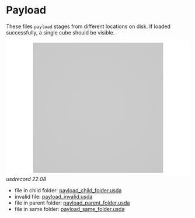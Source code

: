 # Payload

These files `payload` stages from different locations on disk. If loaded successfully, a single cube should be visible.

![screenshot](screenshots/payload_same_folder_usdrecord_22.08.png)
_usdrecord 22.08_

- file in child folder: [payload_child_folder.usda](payload_child_folder.usda)
- invalid file: [payload_invalid.usda](payload_invalid.usda)
- file in parent folder: [payload_parent_folder.usda](payload_parent_folder.usda)
- file in same folder: [payload_same_folder.usda](payload_same_folder.usda)

